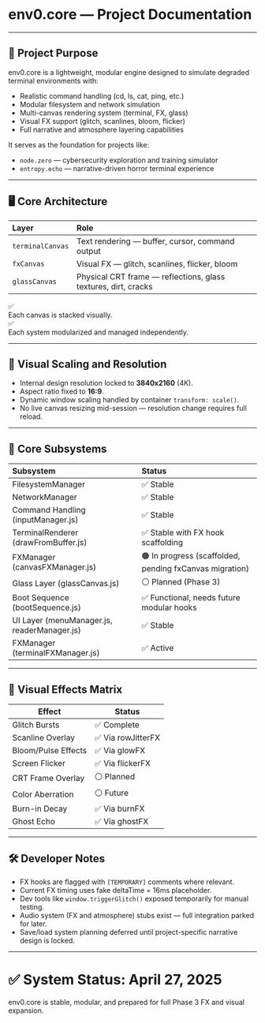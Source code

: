 # env0.core — Project Documentation

---

## 🧠 Project Purpose

env0.core is a lightweight, modular engine designed to simulate degraded terminal environments with:
- Realistic command handling (cd, ls, cat, ping, etc.)
- Modular filesystem and network simulation
- Multi-canvas rendering system (terminal, FX, glass)
- Visual FX support (glitch, scanlines, bloom, flicker)
- Full narrative and atmosphere layering capabilities

It serves as the foundation for projects like:
- `node.zero` — cybersecurity exploration and training simulator
- `entropy.echo` — narrative-driven horror terminal experience

---

## 🖥️ Core Architecture

| Layer | Role |
|:------|:-----|
| `terminalCanvas` | Text rendering — buffer, cursor, command output |
| `fxCanvas` | Visual FX — glitch, scanlines, flicker, bloom |
| `glassCanvas` | Physical CRT frame — reflections, glass textures, dirt, cracks |

✅  
Each canvas is stacked visually.  
✅  
Each system modularized and managed independently.

---

## 📏 Visual Scaling and Resolution

- Internal design resolution locked to **3840x2160** (4K).
- Aspect ratio fixed to **16:9**.
- Dynamic window scaling handled by container `transform: scale()`.
- No live canvas resizing mid-session — resolution change requires full reload.

---

## 🧩 Core Subsystems

| Subsystem | Status |
|:----------|:-------|
| FilesystemManager | ✅ Stable |
| NetworkManager | ✅ Stable |
| Command Handling (inputManager.js) | ✅ Stable |
| TerminalRenderer (drawFromBuffer.js) | ✅ Stable with FX hook scaffolding |
| FXManager (canvasFXManager.js) | 🟠 In progress (scaffolded, pending fxCanvas migration) |
| Glass Layer (glassCanvas.js) | ⚪ Planned (Phase 3) |
| Boot Sequence (bootSequence.js) | ✅ Functional, needs future modular hooks |
| UI Layer (menuManager.js, readerManager.js) | ✅ Stable |
| FXManager (terminalFXManager.js) | ✅ Active |

---

## 🎨 Visual Effects Matrix

| Effect             | Status       |
|--------------------|--------------|
| Glitch Bursts      | ✅ Complete   |
| Scanline Overlay   | ✅ Via rowJitterFX |
| Bloom/Pulse Effects| ✅ Via glowFX |
| Screen Flicker     | ✅ Via flickerFX |
| CRT Frame Overlay  | ⚪ Planned    |
| Color Aberration   | ⚪ Future     |
| Burn-in Decay      | ✅ Via burnFX |
| Ghost Echo         | ✅ Via ghostFX |


---

## 🛠️ Developer Notes

- FX hooks are flagged with `[TEMPORARY]` comments where relevant.
- Current FX timing uses fake deltaTime = 16ms placeholder.
- Dev tools like `window.triggerGlitch()` exposed temporarily for manual testing.
- Audio system (FX and atmosphere) stubs exist — full integration parked for later.
- Save/load system planning deferred until project-specific narrative design is locked.

---

# ✅ System Status: April 27, 2025

env0.core is stable, modular, and prepared for full Phase 3 FX and visual expansion.

